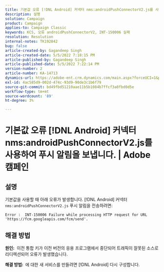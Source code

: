 ```yaml
---
title: 기본값 오류 [!DNL Android] 커넥터 nms:androidPushConnectorV2.js를 사용하여 푸시 알림을 보냅니다. | Adobe 캠페인
description: 설명
solution: Campaign
product: Campaign
applies-to: Campaign Classic
keywords: KCS, 오류 androidPushConnectorV2, INT-150006 실패
resolution: Resolution
internal-notes: TK192842
bug: false
article-created-by: Gagandeep Singh
article-created-date: 5/5/2022 7:18:15 PM
article-published-by: Gagandeep Singh
article-published-date: 5/5/2022 7:22:14 PM
version-number: 2
article-number: KA-14713
dynamics-url: https://adobe-ent.crm.dynamics.com/main.aspx?forceUCI=1&pagetype=entityrecord&etn=knowledgearticle&id=6036cf1a-a8cc-ec11-a7b5-6045bd00dd66
exl-id: 4ac585d9-002d-474c-93d9-90de3c1b6f79
source-git-commit: bd49fbd51210aae11b5b1084b7ffcf3a8fbd0d5e
workflow-type: tm+mt
source-wordcount: '89'
ht-degree: 3%

---
```


# 기본값 오류 [!DNL Android] 커넥터 nms:androidPushConnectorV2.js를 사용하여 푸시 알림을 보냅니다. | Adobe 캠페인

## 설명




기본값을 사용할 때 아래 오류가 발생합니다. [!DNL Android] 커넥터 `nms:androidPushConnectorV2.js` 푸시 알림을 전송하려면:

```
Error :  INT-150006 Failure while processing HTTP request for URL 'https://fcm.googleapis.com/fcm/send'.
```

## 해결 방법


<b>원인:</b>  이전 통합 키가 이전 버전의 응용 프로그램에서 중단되어 트래픽이 잘못된 소스로 리디렉션되어 오류가 발생했습니다.

<b>해결 방법:  </b>에 대한 새 서비스를 만들려면 [!DNL Android] 다시 구성합니다.
